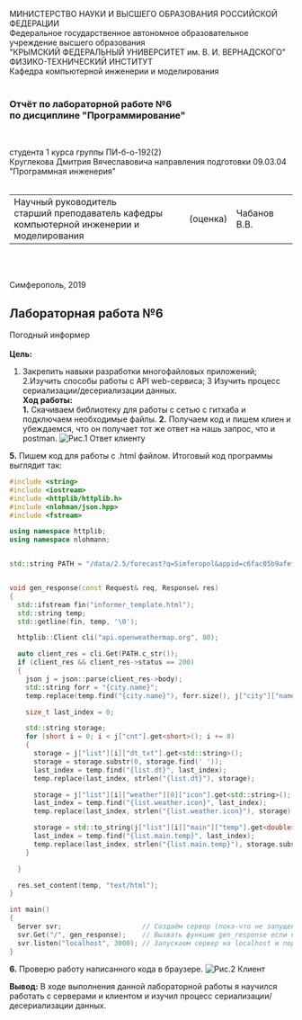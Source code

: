 МИНИСТЕРСТВО НАУКИ  И ВЫСШЕГО ОБРАЗОВАНИЯ РОССИЙСКОЙ ФЕДЕРАЦИИ  
Федеральное государственное автономное образовательное учреждение высшего образования  
"КРЫМСКИЙ ФЕДЕРАЛЬНЫЙ УНИВЕРСИТЕТ им. В. И. ВЕРНАДСКОГО"  
ФИЗИКО-ТЕХНИЧЕСКИЙ ИНСТИТУТ  
Кафедра компьютерной инженерии и моделирования
<br/><br/>

### Отчёт по лабораторной работе №6<br/> по дисциплине "Программирование"
<br/>

студента 1 курса группы ПИ-б-о-192(2)  
Круглекова Дмитрия Вячеславовича
направления подготовки 09.03.04 "Программная инженерия"  
<br/>

<table>
<tr><td>Научный руководитель<br/> старший преподаватель кафедры<br/> компьютерной инженерии и моделирования</td>
<td>(оценка)</td>
<td>Чабанов В.В.</td>
</tr>
</table>
<br/><br/>

Симферополь, 2019

## Лабораторная работа №6
Погодный информер\
\
**Цель:** 
1. Закрепить навыки разработки многофайловыx приложений;
2.Изучить способы работы с API web-сервиса;
3 Изучить процесс сериализации/десериализации данных.
\
**Ход работы:**\
**1\.** Скачиваем библиотеку для работы с сетью с гитхаба и подключаем необходимые файлы.
**2\.** Получаем код и пишем клиен и убеждаемся, что он получает тот же ответ на нашь запрос, что и postman.
![Рис.1 Ответ клиенту](https://raw.githubusercontent.com/GachiGucciGhoul/Laboratory_works/master/Lab6/scrinshots/klient.jpg)

**5\.** Пишем код для работы с .html файлом. Итоговый код программы выглядит так:
```c++
#include <string>
#include <iostream>
#include <httplib/httplib.h>
#include <nlohman/json.hpp>
#include <fstream>

using namespace httplib;
using namespace nlohmann;


std::string PATH = "/data/2.5/forecast?q=Simferopol&appid=c6fac05b9afef023bd1347495d1c2052&units=metric&lang=en";


void gen_response(const Request& req, Response& res)
{
  std::ifstream fin("informer_template.html");
  std::string temp;
  std::getline(fin, temp, '\0');

  httplib::Client cli("api.openweathermap.org", 80);

  auto client_res = cli.Get(PATH.c_str());
  if (client_res && client_res->status == 200)
  {
    json j = json::parse(client_res->body);
    std::string forr = "{city.name}";
    temp.replace(temp.find("{city.name}"), forr.size(), j["city"]["name"].get<std::string>());

    size_t last_index = 0;

    std::string storage;
    for (short i = 0; i < j["cnt"].get<short>(); i += 8)
    {
      storage = j["list"][i]["dt_txt"].get<std::string>();
      storage = storage.substr(0, storage.find(' '));
      last_index = temp.find("{list.dt}", last_index);
      temp.replace(last_index, strlen("{list.dt}"), storage);

      storage = j["list"][i]["weather"][0]["icon"].get<std::string>();
      last_index = temp.find("{list.weather.icon}", last_index);
      temp.replace(last_index, strlen("{list.weather.icon}"), storage);

      storage = std::to_string(j["list"][i]["main"]["temp"].get<double>());
      last_index = temp.find("{list.main.temp}", last_index);
      temp.replace(last_index, strlen("{list.main.temp}"), storage.substr(0, 4));
    }

  }

  res.set_content(temp, "text/html");
}

int main()
{
  Server svr;                    // Создаём сервер (пока-что не запущен)
  svr.Get("/", gen_response);    // Вызвать функцию gen_response если кто-то обратиться к корню "сайта"
  svr.listen("localhost", 3000); // Запускаем сервер на localhost и порту 1234  
}
```
**6\.** Проверю работу написанного кода в браузере.
![Рис.2 Клиент](https://raw.githubusercontent.com/GachiGucciGhoul/Laboratory_works/master/Lab6/scrinshots/itog.jpg)


**Вывод:** В ходе выполнения данной лабораторной работы я  научился работать с серверами и клиентом и изучил процесс сериализации/десериализации данных.
